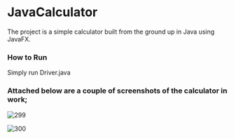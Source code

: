 # JavaCalculator
The project is a simple calculator built from the ground up in Java using JavaFX. 

### How to Run
Simply run Driver.java

### Attached below are a couple of screenshots of the calculator in work;

![299](https://user-images.githubusercontent.com/85986662/122278216-1d181800-cf00-11eb-98cc-3947143b03e1.PNG)

![300](https://user-images.githubusercontent.com/85986662/122278241-23a68f80-cf00-11eb-9458-97790a673478.PNG)
